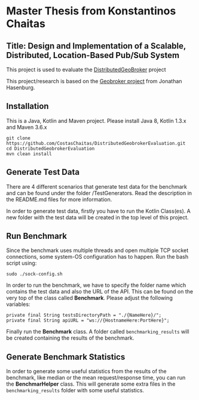 # Master Thesis from Konstantinos Chaitas
 
## Title: Design and Implementation of a Scalable, Distributed, Location-Based Pub/Sub System

This project is used to evaluate the [DistributedGeoBroker](https://github.com/CostasChaitas/DistributedGeobroker) project

This project/research is based on the [Geobroker project](https://github.com/MoeweX/geobroker) from Jonathan Hasenburg.

## Installation

This is a Java, Kotlin and Maven project. Please install Java 8, Kotlin 1.3.x and Maven 3.6.x

```
git clone https://github.com/CostasChaitas/DistributedGeobrokerEvaluation.git
cd DistributedGeobrokerEvaluation
mvn clean install
```

## Generate Test Data

There are 4 different scenarios that generate test data for the benchmark and can be found under the folder /TestGenerators. Read the description in the README.md files for more information.

In order to generate test data, firstly you have to run the Kotlin Class(es). A new folder with the test data will be created in the top level of this project.


## Run Benchmark

Since the benchmark uses multiple threads and open multiple TCP socket connections, some system-OS configuration has to happen. Run the bash script using:
```
sudo ./sock-config.sh
```

In order to run the benchmark, we have to specify the folder name which contains the test data and also the URL of the API. This can be found on the very top of the class called **Benchmark**. Please adjust the following variables:
```
private final String testsDirectoryPath = "./{NameHere}/";
private final String apiURL = "ws://{HostnameHere:PortHere}";
```

Finally run the **Benchmark** class. A folder called `benchmarking_results` will be created containing the results of the benchmark.

## Generate Benchmark Statistics

In order to generate some useful statistics from the results of the benchmark, like median or the mean request/response time, you can run the **BenchmarHelper** class. This will generate some extra files in the `benchmarking_results` folder with some useful statistics.
 



